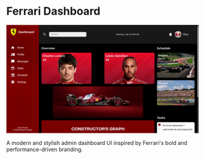 # Ferrari Dashboard

![Screenshot](/assets/images/screenshot.png)

A modern and stylish admin dashboard UI inspired by Ferrari's bold and performance-driven branding.
